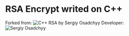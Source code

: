 # RSA Encrypt writed on C++

Forked from: ![C++ RSA by Sergiy Osadchyy](https://gist.github.com/SergiyOsadchyy)
Developer: ![Sergiy Osadchyy](https://github.com/SergiyOsadchyy)
